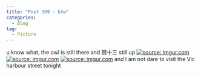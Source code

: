 ```yaml
---
title: "Post 369 - btw"
categories:
  - Blog
tag:
  - Picture
---
```


u know what, the owl is still there and 厨十三 still up
<a href="https://imgur.com/ma4tAFe"><img src="https://i.imgur.com/ma4tAFe.jpg" title="source: imgur.com" /></a>
<a href="https://imgur.com/D0sdE3F"><img src="https://i.imgur.com/D0sdE3F.jpg" title="source: imgur.com" /></a>
<a href="https://imgur.com/xQP7VXn"><img src="https://i.imgur.com/xQP7VXn.jpg" title="source: imgur.com" /></a>
and I am not dare to visit the Vic harbour street tonight

<script src="https://utteranc.es/client.js"
        repo="serendipityinlife/serendipityinlife.github.io"
        issue-term="pathname"
        theme="github-light"
        crossorigin="anonymous"
        async>
</script>

